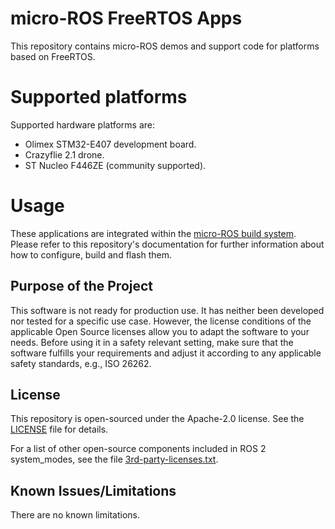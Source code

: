 # micro-ROS FreeRTOS Apps

This repository contains micro-ROS demos and support code for platforms based on FreeRTOS.

# Supported platforms
Supported hardware platforms are:
* Olimex STM32-E407 development board.
* Crazyflie 2.1 drone.
* ST Nucleo F446ZE (community supported).


# Usage
These applications are integrated within the [micro-ROS build system](https://github.com/micro-ROS/micro-ros-build).
Please refer to this repository's documentation for further information about how to configure, build and flash them.


## Purpose of the Project

This software is not ready for production use. It has neither been developed nor
tested for a specific use case. However, the license conditions of the
applicable Open Source licenses allow you to adapt the software to your needs.
Before using it in a safety relevant setting, make sure that the software
fulfills your requirements and adjust it according to any applicable safety
standards, e.g., ISO 26262.

## License

This repository is open-sourced under the Apache-2.0 license. See the [LICENSE](LICENSE) file for details.

For a list of other open-source components included in ROS 2 system_modes,
see the file [3rd-party-licenses.txt](3rd-party-licenses.txt).

## Known Issues/Limitations

There are no known limitations.